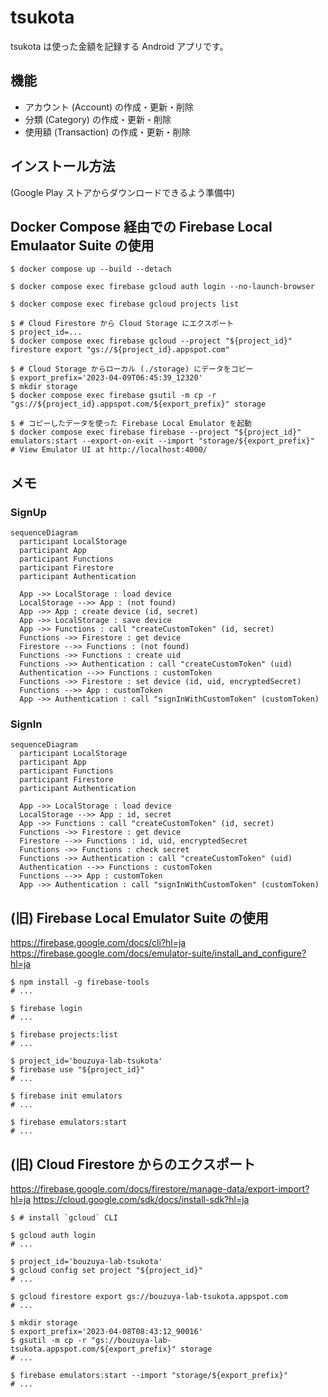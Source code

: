 # tsukota

tsukota は使った金額を記録する Android アプリです。

## 機能

- アカウント (Account) の作成・更新・削除
- 分類 (Category) の作成・更新・削除
- 使用額 (Transaction) の作成・更新・削除

## インストール方法

(Google Play ストアからダウンロードできるよう準備中)

## Docker Compose 経由での Firebase Local Emulaator Suite の使用

```console
$ docker compose up --build --detach

$ docker compose exec firebase gcloud auth login --no-launch-browser

$ docker compose exec firebase gcloud projects list

$ # Cloud Firestore から Cloud Storage にエクスポート
$ project_id=...
$ docker compose exec firebase gcloud --project "${project_id}" firestore export "gs://${project_id}.appspot.com"

$ # Cloud Storage からローカル (./storage) にデータをコピー
$ export_prefix='2023-04-09T06:45:39_12320'
$ mkdir storage
$ docker compose exec firebase gsutil -m cp -r "gs://${project_id}.appspot.com/${export_prefix}" storage

$ # コピーしたデータを使った Firebase Local Emulator を起動
$ docker compose exec firebase firebase --project "${project_id}" emulators:start --export-on-exit --import "storage/${export_prefix}"
# View Emulator UI at http://localhost:4000/
```

## メモ

### SignUp

```mermaid
sequenceDiagram
  participant LocalStorage
  participant App
  participant Functions
  participant Firestore
  participant Authentication

  App ->> LocalStorage : load device
  LocalStorage -->> App : (not found)
  App ->> App : create device (id, secret)
  App ->> LocalStorage : save device
  App ->> Functions : call "createCustomToken" (id, secret)
  Functions ->> Firestore : get device
  Firestore -->> Functions : (not found)
  Functions ->> Functions : create uid
  Functions ->> Authentication : call "createCustomToken" (uid)
  Authentication -->> Functions : customToken
  Functions ->> Firestore : set device (id, uid, encryptedSecret)
  Functions -->> App : customToken
  App ->> Authentication : call "signInWithCustomToken" (customToken)
```

### SignIn

```mermaid
sequenceDiagram
  participant LocalStorage
  participant App
  participant Functions
  participant Firestore
  participant Authentication

  App ->> LocalStorage : load device
  LocalStorage -->> App : id, secret
  App ->> Functions : call "createCustomToken" (id, secret)
  Functions ->> Firestore : get device
  Firestore -->> Functions : id, uid, encryptedSecret
  Functions ->> Functions : check secret
  Functions ->> Authentication : call "createCustomToken" (uid)
  Authentication -->> Functions : customToken
  Functions -->> App : customToken
  App ->> Authentication : call "signInWithCustomToken" (customToken)
```

## (旧) Firebase Local Emulator Suite の使用

<https://firebase.google.com/docs/cli?hl=ja>
<https://firebase.google.com/docs/emulator-suite/install_and_configure?hl=ja>

```console
$ npm install -g firebase-tools
# ...

$ firebase login
# ...

$ firebase projects:list
# ...

$ project_id='bouzuya-lab-tsukota'
$ firebase use "${project_id}"
# ...

$ firebase init emulators
# ...

$ firebase emulators:start
# ...
```

## (旧) Cloud Firestore からのエクスポート

<https://firebase.google.com/docs/firestore/manage-data/export-import?hl=ja>
<https://cloud.google.com/sdk/docs/install-sdk?hl=ja>

```console
$ # install `gcloud` CLI

$ gcloud auth login
# ...

$ project_id='bouzuya-lab-tsukota'
$ gcloud config set project "${project_id}"
# ...

$ gcloud firestore export gs://bouzuya-lab-tsukota.appspot.com
# ...

$ mkdir storage
$ export_prefix='2023-04-08T08:43:12_90016'
$ gsutil -m cp -r "gs://bouzuya-lab-tsukota.appspot.com/${export_prefix}" storage
# ...

$ firebase emulators:start --import "storage/${export_prefix}"
# ...
```
